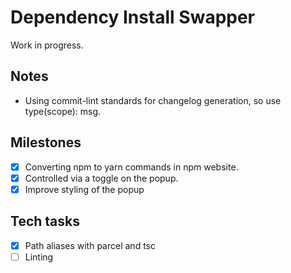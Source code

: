 # Dependency Install Swapper

Work in progress.

## Notes

- Using commit-lint standards for changelog generation, so use type(scope): msg.

## Milestones

- [x] Converting npm to yarn commands in npm website.
- [x] Controlled via a toggle on the popup.
- [x] Improve styling of the popup

## Tech tasks

- [x] Path aliases with parcel and tsc
- [ ] Linting
